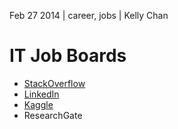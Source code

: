 Feb 27 2014 | career, jobs | Kelly Chan
# IT Job Boards

- [StackOverflow](http://careers.stackoverflow.com/jobs/remote)
- [LinkedIn](http://www.linkedin.com/)
- [Kaggle](http://www.kaggle.com/forums/f/145/data-science-jobs)
- ResearchGate
